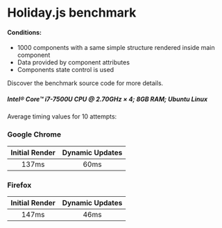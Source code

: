 # Holiday.js benchmark
#### Conditions:
* 1000 components with a same simple structure rendered inside main component
* Data provided by component attributes
* Components state control is used

Discover the benchmark source code for more details.
##### Intel® Core™ i7-7500U CPU @ 2.70GHz × 4; 8GB RAM; Ubuntu Linux
Average timing values for 10 attempts:
### Google Chrome
| Initial Render | Dynamic Updates |
|:---:|:---:|
| 137ms | 60ms |
### Firefox
| Initial Render | Dynamic Updates |
|:---:|:---:|
| 147ms | 46ms |
